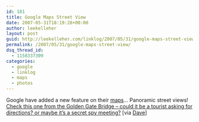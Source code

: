 ```yaml
---
id: 181
title: Google Maps Street View
date: 2007-05-31T18:19:28+00:00
author: leekelleher
layout: post
guid: http://leekelleher.com/linklog/2007/05/31/google-maps-street-view/
permalink: /2007/05/31/google-maps-street-view/
dsq_thread_id:
  - 1158337309
categories:
  - google
  - linklog
  - maps
  - photos
---
```

Google have added a new feature on their [maps](http://maps.google.co.uk/)&#8230; Panoramic street views! [Check this one from the Golden Gate Bridge &#8211; could it be a tourist asking for directions? or maybe it&#8217;s a secret spy meeting?](http://maps.google.com/maps?f=q&hl=en&q=Golden+Gate+Bridge,+San+Francisco&sll=37.834056,-122.471895&sspn=0.045621,0.080338&ie=UTF8&om=1&layer=c&cbll=37.811104,-122.477591&cbp=1,33.6754416197748,0.518817153791277,3&ll=37.819718,-122.475801&spn=0.022815,0.040169&z=15) [via [Dave](http://www.webdeveloper2.com/blog/2007/05/google-maps-street-view.html)]